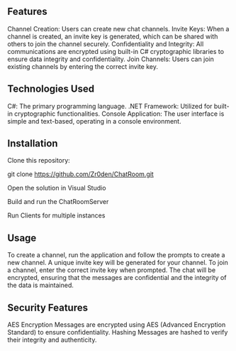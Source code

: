 ## Features
Channel Creation: Users can create new chat channels.
Invite Keys: When a channel is created, an invite key is generated, which can be shared with others to join the channel securely.
Confidentiality and Integrity: All communications are encrypted using built-in C# cryptographic libraries to ensure data integrity and confidentiality.
Join Channels: Users can join existing channels by entering the correct invite key.

## Technologies Used
C#: The primary programming language.
.NET Framework: Utilized for built-in cryptographic functionalities.
Console Application: The user interface is simple and text-based, operating in a console environment.

## Installation
Clone this repository:

git clone https://github.com/Zr0den/ChatRoom.git

Open the solution in Visual Studio

Build and run the ChatRoomServer

Run Clients for multiple instances

## Usage
To create a channel, run the application and follow the prompts to create a new channel. A unique invite key will be generated for your channel.
To join a channel, enter the correct invite key when prompted.
The chat will be encrypted, ensuring that the messages are confidential and the integrity of the data is maintained.

## Security Features
AES Encryption Messages are encrypted using AES (Advanced Encryption Standard) to ensure confidentiality.
Hashing Messages are hashed to verify their integrity and authenticity.
